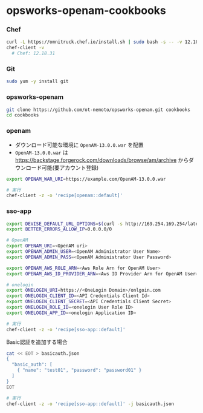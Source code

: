 # opsworks-openam-cookbooks

### Chef

```sh
curl -L https://omnitruck.chef.io/install.sh | sudo bash -s -- -v 12.18.31
chef-client -v
  # Chef: 12.18.31
```

### Git

```sh
sudo yum -y install git
```

### opsworks-openam

```sh
git clone https://github.com/ot-nemoto/opsworks-openam.git cookbooks
cd cookbooks
```

### openam

- ダウンロード可能な環境に `OpenAM-13.0.0.war` を配置
- `OpenAM-13.0.0.war` は https://backstage.forgerock.com/downloads/browse/am/archive からダウンロード可能(要アカウント登録)

```sh
export OPENAM_WAR_URI=https://example.com/OpenAM-13.0.0.war

# 実行
chef-client -z -o 'recipe[openam::default]'
```

### sso-app

```sh
export DEVISE_DEFAULT_URL_OPTIONS=$(curl -s http://169.254.169.254/latest/meta-data/public-hostname)
export BETTER_ERRORS_ALLOW_IP=0.0.0.0/0

# OpenAM
export OPENAM_URI=<OpenAM uri>
export OPENAM_ADMIN_USER=<OpenAM Administrator User Name>
export OPENAM_ADMIN_PASS=<OpenAM Administrator User Password>

export OPENAM_AWS_ROLE_ARN=<Aws Role Arn for OpenAM User>
export OPENAM_AWS_ID_PROVIDER_ARN=<Aws ID Provider Arn for OpenAM User>

# onelogin
export ONELOGIN_URI=https://<OneLogin Domain>/onlgoin.com
export ONELOGIN_CLIENT_ID=<API Credentials Client Id>
export ONELOGIN_CLIENT_SECRET=<API Credentials Client Secret>
export ONELOGIN_ROLE_ID=<onelogin User Role ID>
export ONELOGIN_APP_ID=<onelogin Application ID>

# 実行
chef-client -z -o 'recipe[sso-app::default]'
```

Basic認証を追加する場合

```sh
cat << EOT > basicauth.json
{
  "basic_auth": [
    { "name": "test01", "password": "password01" }
  ]
}
EOT

# 実行
chef-client -z -o 'recipe[sso-app::default]' -j basicauth.json
```
